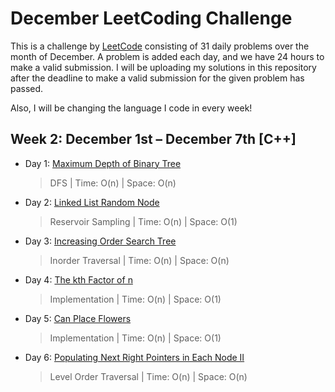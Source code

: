 # December LeetCoding Challenge

This is a challenge by [LeetCode](https://leetcode.com/explore/challenge/card/december-leetcoding-challenge/) consisting of 31 daily problems over the month of December. A problem is added each day, and we have 24 hours to make a valid submission. I will be uploading my solutions in this repository after the deadline to make a valid submission for the given problem has passed. 

Also, I will be changing the language I code in every week!


## Week 2: December 1st – December 7th [C++]

* Day 1: [Maximum Depth of Binary Tree](https://leetcode.com/explore/challenge/card/december-leetcoding-challenge/569/week-1-december-1st-december-7th/3551/)

    > DFS | 
    > Time: O(n) |
    > Space: O(n) 
    
* Day 2: [Linked List Random Node](https://leetcode.com/explore/challenge/card/december-leetcoding-challenge/569/week-1-december-1st-december-7th/3552/)

    > Reservoir Sampling | 
    > Time: O(n) |
    > Space: O(1) 
        
* Day 3: [Increasing Order Search Tree](https://leetcode.com/explore/challenge/card/december-leetcoding-challenge/569/week-1-december-1st-december-7th/3553/)

    > Inorder Traversal | 
    > Time: O(n) |
    > Space: O(n) 
        
* Day 4: [The kth Factor of n](https://leetcode.com/explore/challenge/card/december-leetcoding-challenge/569/week-1-december-1st-december-7th/3554/)

    > Implementation | 
    > Time: O(n) |
    > Space: O(1) 
            
* Day 5: [Can Place Flowers](https://leetcode.com/explore/challenge/card/december-leetcoding-challenge/569/week-1-december-1st-december-7th/3555/)

    > Implementation | 
    > Time: O(n) |
    > Space: O(1) 
                
* Day 6: [Populating Next Right Pointers in Each Node II](https://leetcode.com/explore/challenge/card/december-leetcoding-challenge/569/week-1-december-1st-december-7th/3555/)

    > Level Order Traversal | 
    > Time: O(n) |
    > Space: O(n) 